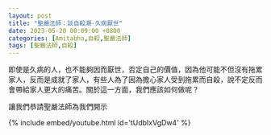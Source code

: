 ```yaml
---
layout: post
title: "聖嚴法師：談自殺潮-久病厭世"
date: 2023-05-20 00:09:00 +0800
categories: [Amitabha,自殺,聖嚴法師]
tags: [聖嚴法師,自殺]
--- 
```


即使是久病的人，也不能夠因而厭世，否定自己的價值，因為他可能不但沒有拖累家人，反而是成就了家人，有些人為了因為擔心家人受到拖累而自殺，說不定反而會帶給家人更大的痛苦。關於這一方面，我們應該如何做呢？      

讓我們恭請聖嚴法師為我們開示    

{% include embed/youtube.html id='tUdbIxVgDw4' %}
